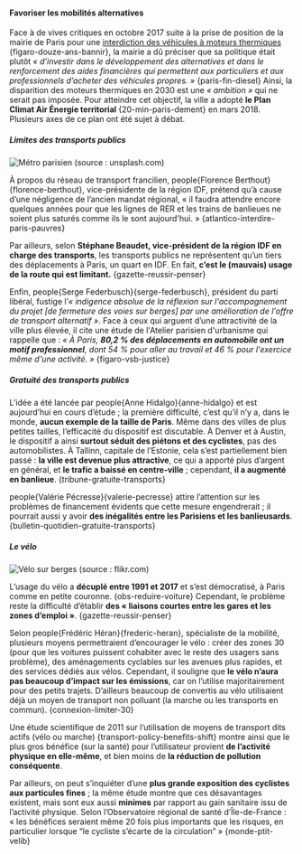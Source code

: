 #### Favoriser les mobilités alternatives

Face à de vives critiques en octobre 2017 suite à la prise de position de la mairie de Paris pour une [interdiction des véhicules à moteurs thermiques](#mesures-contraindre-vehicules) {figaro-douze-ans-bannir}, la mairie a dû préciser que sa politique était plutôt *« d’investir dans le développement des alternatives et dans le renforcement des aides financières qui permettent aux particuliers et aux professionnels d’acheter des véhicules propres. »* {paris-fin-diesel} Ainsi, la disparition des moteurs thermiques en 2030 est une *« ambition »* qui ne serait pas imposée. Pour atteindre cet objectif, la ville a adopté **le Plan Climat Air Énergie territorial** {20-min-paris-dement} en mars 2018. Plusieurs axes de ce plan ont été sujet à débat.

##### Limites des transports publics
![Métro parisien (source : unsplash.com)](metro.png)

À propos du réseau de transport francilien, people{Florence Berthout}{florence-berthout}, vice-présidente de la région IDF, prétend qu’à cause d’une négligence de l’ancien mandat régional, « il faudra attendre encore quelques années pour que les lignes de RER et les trains de banlieues ne soient plus saturés comme ils le sont aujourd'hui. » {atlantico-interdire-paris-pauvres}

Par ailleurs, selon **Stéphane Beaudet, vice-président de la région IDF en charge des transports**, les transports publics ne représentent qu’un tiers des déplacements à Paris, un quart en IDF. En fait, **c’est le (mauvais) usage de la route qui est limitant.** {gazette-reussir-penser}

Enfin, people{Serge Federbusch}{serge-federbusch}, président du parti libéral, fustige l’*« indigence absolue de la réflexion sur l'accompagnement du projet [de fermeture des voies sur berges] par une amélioration de l'offre de transport alternatif »*. Face à ceux qui arguent d’une attractivité de la ville plus élevée, il cite une étude de l'Atelier parisien d'urbanisme qui rappelle que : *« À Paris, **80,2 % des déplacements en automobile ont un motif professionnel**, dont 54 % pour aller au travail et 46 % pour l'exercice même d'une activité. »* {figaro-vsb-justice}

##### Gratuité des transports publics
L’idée a été lancée par people{Anne Hidalgo}{anne-hidalgo} et est aujourd’hui en cours d’étude ; la première difficulté, c’est qu’il n’y a, dans le monde, **aucun exemple de la taille de Paris**. Même dans des villes de plus petites tailles, l’efficacité du dispositif est discutable. À Denver et à Austin, le dispositif a ainsi **surtout séduit des piétons et des cyclistes**, pas des automobilistes. À Tallinn, capitale de l’Estonie, cela s’est partiellement bien passé : **la ville est devenue plus attractive**, ce qui a apporté plus d’argent en général, et **le trafic a baissé en centre-ville** ; cependant, **il a augmenté en banlieue**. {tribune-gratuite-transports}

people{Valérie Pécresse}{valerie-pecresse} attire l’attention sur les problèmes de financement évidents que cette mesure engendrerait ; il pourrait aussi y avoir **des inégalités entre les Parisiens et les banlieusards**. {bulletin-quotidien-gratuite-transports}

##### Le vélo
![Vélo sur berges (source : flikr.com)](velo.png)

L’usage du vélo a **décuplé entre 1991 et 2017** et s’est démocratisé, à Paris comme en petite couronne. {obs-reduire-voiture} Cependant, le problème reste la difficulté d’établir **des « liaisons courtes entre les gares et les zones d’emploi »**. {gazette-reussir-penser}

Selon people{Frédéric Héran}{frederic-heran}, spécialiste de la mobilité, plusieurs moyens permettraient d’encourager le vélo : créer des zones 30 (pour que les voitures puissent cohabiter avec le reste des usagers sans problème), des aménagements cyclables sur les avenues plus rapides, et des services dédiés aux vélos. Cependant, il souligne que **le vélo n’aura pas beaucoup d’impact sur les émissions**, car on l’utilise majoritairement pour des petits trajets. D’ailleurs beaucoup de convertis au vélo utilisaient déjà un moyen de transport non polluant (la marche ou les transports en commun). {connexion-limiter-30}

Une étude scientifique de 2011 sur l’utilisation de moyens de transport dits actifs (vélo ou marche) {transport-policy-benefits-shift} montre ainsi que le plus gros bénéfice (sur la santé) pour l’utilisateur provient **de l’activité physique en elle-même**, et bien moins de **la réduction de pollution conséquente**.

Par ailleurs, on peut s’inquiéter d’une **plus grande exposition des cyclistes aux particules fines** ; la même étude montre que ces désavantages existent, mais sont eux aussi **minimes** par rapport au gain sanitaire issu de l’activité physique. Selon l’Observatoire régional de santé d’Île-de-France : « les bénéfices seraient même 20 fois plus importants que les risques, en particulier lorsque “le cycliste s’écarte de la circulation” » {monde-ptit-velib}

